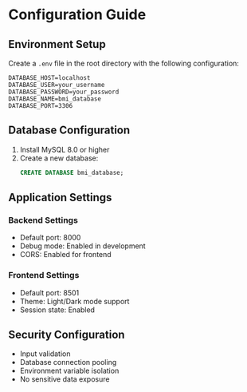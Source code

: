 # Configuration Guide

## Environment Setup

Create a `.env` file in the root directory with the following configuration:

```env
DATABASE_HOST=localhost
DATABASE_USER=your_username
DATABASE_PASSWORD=your_password
DATABASE_NAME=bmi_database
DATABASE_PORT=3306
```

## Database Configuration

1. Install MySQL 8.0 or higher
2. Create a new database:
   ```sql
   CREATE DATABASE bmi_database;
   ```

## Application Settings

### Backend Settings

- Default port: 8000
- Debug mode: Enabled in development
- CORS: Enabled for frontend

### Frontend Settings

- Default port: 8501
- Theme: Light/Dark mode support
- Session state: Enabled

## Security Configuration

- Input validation
- Database connection pooling
- Environment variable isolation
- No sensitive data exposure
